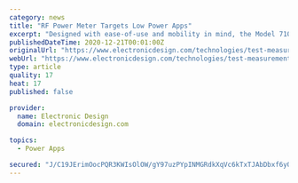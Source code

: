 ```yaml
---
category: news
title: "RF Power Meter Targets Low Power Apps"
excerpt: "Designed with ease-of-use and mobility in mind, the Model 7100 RF power meter is a light-weight, portable instrument for applications within the 10 MHz to 2 GHz range and with power inputs up to ..."
publishedDateTime: 2020-12-21T00:01:00Z
originalUrl: "https://www.electronicdesign.com/technologies/test-measurement/article/21783618/rf-power-meter-targets-low-power-apps"
webUrl: "https://www.electronicdesign.com/technologies/test-measurement/article/21783618/rf-power-meter-targets-low-power-apps"
type: article
quality: 17
heat: 17
published: false

provider:
  name: Electronic Design
  domain: electronicdesign.com

topics:
  - Power Apps

secured: "J/C19JErimOocPQR3KWIsOlOW/gY97uzPYpINMGRdkXqVc6kTxTJAbDbxf6yQn10mc36vGtVQ1G0Bk1FVau51GTjxi9N2o4LyOsiUZRM2U5t1F3qqEHPxrTGCqVYr9Z08zhHClFN8GLmhiznJGKW+uCr+HOSM6xN6CSmk5eUaKHtu1W4XYa6Y1uCHnJliBn2My2OrbwrC7XW/GDfYsMMA2IaQ1FvLUUBwLj2TXu7f7iU1h4AozPhR/fflsE78pMJdUvA+T16C4iM5V4xnNLiyZz+CoqCcUDkz/DkOFSS2rvqiorc0mK0f5NOs7ipvXqJL0FgvWzWTSHwbadjmCFyOJy/v2OLRax5j/Mu2OOE1kU=;ndMUcl9KOMRk3N/MXHqWRg=="
---
```


